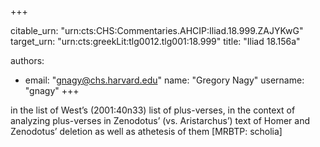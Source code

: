 +++


citable_urn: "urn:cts:CHS:Commentaries.AHCIP:Iliad.18.999.ZAJYKwG"
target_urn: "urn:cts:greekLit:tlg0012.tlg001:18.999"
title: "Iliad 18.156a"

authors:
- email: "gnagy@chs.harvard.edu"
  name: "Gregory Nagy"
  username: "gnagy"
+++

<p>in the list of West’s (2001:40n33) list of plus-verses, in the context of analyzing plus-verses in Zenodotus’ (vs. Aristarchus’) text of Homer and Zenodotus’ deletion as well as athetesis of them [MRBTP: scholia]</p>